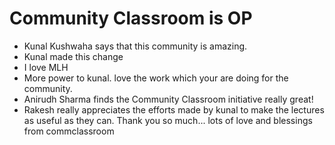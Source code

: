 # Community Classroom is OP

- Kunal Kushwaha says that this community is amazing.
- Kunal made this change
- I love MLH
- More power to kunal. love the work which your are doing for the community.
- Anirudh Sharma finds the Community Classroom initiative really great!
- Rakesh really appreciates the efforts made by kunal to make the lectures as useful as they can. Thank you so much... lots of love and blessings from commclassroom
